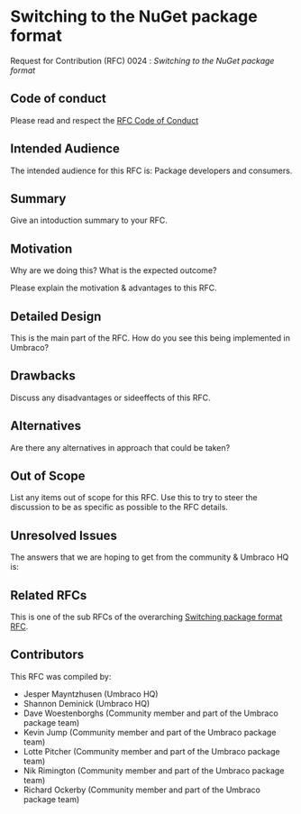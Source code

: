# Switching to the NuGet package format

Request for Contribution (RFC) 0024 : _Switching to the NuGet package format_

## Code of conduct

Please read and respect the [RFC Code of Conduct](https://github.com/umbraco/rfcs/blob/master/CODE_OF_CONDUCT.md)

## Intended Audience

The intended audience for this RFC is: Package developers and consumers.

## Summary

Give an intoduction summary to your RFC.

## Motivation

Why are we doing this? What is the expected outcome?

Please explain the motivation & advantages to this RFC.

## Detailed Design

This is the main part of the RFC. How do you see this being implemented in Umbraco?

## Drawbacks

Discuss any disadvantages or sideeffects of this RFC.

## Alternatives

Are there any alternatives in approach that could be taken? 

## Out of Scope

List any items out of scope for this RFC. Use this to try to steer the discussion to be as specific as possible to the RFC details.

## Unresolved Issues

The answers that we are hoping to get from the community & Umbraco HQ is:

## Related RFCs 

This is one of the sub RFCs of the overarching [Switching package format RFC](0018-package-format.md).

## Contributors

This RFC was compiled by:

* Jesper Mayntzhusen (Umbraco HQ)
* Shannon Deminick (Umbraco HQ)
* Dave Woestenborghs (Community member and part of the Umbraco package team)
* Kevin Jump (Community member and part of the Umbraco package team)
* Lotte Pitcher (Community member and part of the Umbraco package team)
* Nik Rimington (Community member and part of the Umbraco package team)
* Richard Ockerby (Community member and part of the Umbraco package team)
